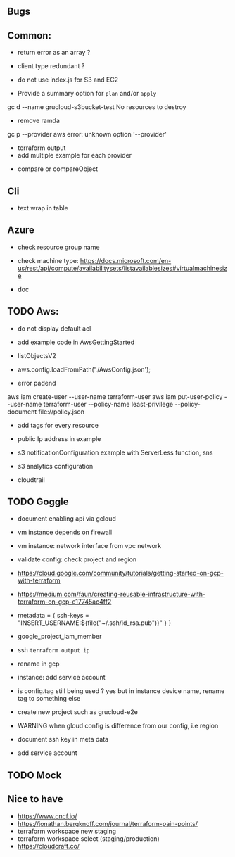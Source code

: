 ## Bugs

## Common:

- return error as an array ?
- client type redundant ?
- do not use index.js for S3 and EC2

- Provide a summary option for `plan` and/or `apply`

gc d --name grucloud-s3bucket-test
No resources to destroy

- remove ramda

gc p --provider aws
error: unknown option '--provider'

- terraform output
- add multiple example for each provider

* compare or compareObject

## Cli

- text wrap in table

## Azure

- check resource group name
- check machine type: https://docs.microsoft.com/en-us/rest/api/compute/availabilitysets/listavailablesizes#virtualmachinesize

- doc

## TODO Aws:

- do not display default acl

- add example code in AwsGettingStarted
- listObjectsV2
- aws.config.loadFromPath('./AwsConfig.json');

- error padend

aws iam create-user --user-name terraform-user
aws iam put-user-policy --user-name terraform-user --policy-name least-privilege --policy-document file://policy.json

- add tags for every resource
- public Ip address in example

- s3 notificationConfiguration example with ServerLess function, sns

- s3 analytics configuration

* cloudtrail

## TODO Goggle

- document enabling api via gcloud
- vm instance depends on firewall
- vm instance: network interface from vpc network
- validate config: check project and region

- https://cloud.google.com/community/tutorials/getting-started-on-gcp-with-terraform
- https://medium.com/faun/creating-reusable-infrastructure-with-terraform-on-gcp-e17745ac4ff2

- metadata = {
  ssh-keys = "INSERT_USERNAME:\${file("~/.ssh/id_rsa.pub")}"
  }
  }
- google_project_iam_member

- ssh `terraform output ip`
- rename in gcp
- instance: add service account
- is config.tag still being used ? yes but in instance device name, rename tag to something else
- create new project such as grucloud-e2e
- WARNING when gloud config is difference from our config, i.e region
- document ssh key in meta data
- add service account

## TODO Mock

## Nice to have

- https://www.cncf.io/
- https://jonathan.bergknoff.com/journal/terraform-pain-points/
- terraform workspace new staging
- terraform workspace select (staging/production)
- https://cloudcraft.co/
